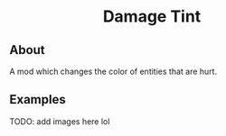 <div align="center">

# Damage Tint

</div>

## About
A mod which changes the color of entities that are hurt. 

## Examples
TODO: add images here lol